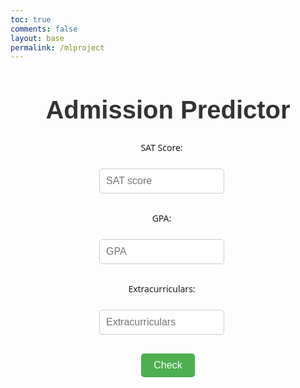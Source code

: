 ```yaml
---
toc: true
comments: false
layout: base
permalink: /mlproject
---
```

<html>
<head>
<style>
  body {
    font-family: 'Segoe UI', Tahoma, Geneva, Verdana, sans-serif;
  }
  h1 {
    font-family: 'Poppins', sans-serif;
    text-align: center;
    color: #333;
    animation: bounce 1s infinite alternate;
    font-size: 40px; 
  }
  @keyframes bounce {
    0% { transform: translateY(0); }
    100% { transform: translateY(-20px); }
  }
  .container {
    width: 50%;
    margin: 0 auto; 
    text-align: center;
  }
  .input-box {
    display: inline-block;
    margin-bottom: 30px; 
    margin-right: 20px; 
  }
  .input-box label {
    display: block;
    margin-bottom: 5px;
  }
  .input-box input {
    width: 200px;
    padding: 10px;
    border: 1px solid #ccc;
    border-radius: 5px;
    font-size: 16px;
  }
  .btn {
    background-color: #4CAF50;
    color: white;
    padding: 10px 20px;
    border: none;
    border-radius: 5px;
    cursor: pointer;
    font-size: 16px;
  }
  .btn:hover {
    background-color: #45a049;
  }
</style>
</head>
<body>
<center>
  <h1>Admission Predictor</h1>
  <div class="container">
    <div class="input-box">
      <label for="sat">SAT Score:</label><br>
      <input type="number" id="sat" name="sat" placeholder="SAT score">
    </div>
    <div class="input-box">
      <label for="gpa">GPA:</label><br>
      <input type="number" step="0.01" id="gpa" name="gpa" placeholder="GPA">
    </div>
    <div class="input-box">
      <label for="extracurriculars">Extracurriculars:</label><br>
      <input type="number" id="extracurriculars" name="extracurriculars" placeholder="Extracurriculars">
    </div>
    <br>
    <button class="btn" id="checkCompatibility">Check</button> 
  </div>
</center>
<script>
    function makePrediction() {
        var gpa = document.getElementById("gpa").value;
        var sat = document.getElementById("sat").value;
        var extracurriculars = document.getElementById("extracurriculars").value;
        var data = {
            gpa: gpa,
            SAT: sat,
            Extracurricular_Activities: extracurriculars
        };
        fetch('http://127.0.0.1:8086/api/users/Prediction', {
            method: 'POST',
            headers: {
                'Content-Type': 'application/json'
            },
            body: JSON.stringify(data)
        })
        .then(response => response.json())
        .then(result => {
            alert("Prediction Result: " + JSON.stringify(result));
        })
        .catch(error => {
            console.error('Error:', error);
        });
    }
    document.getElementById("checkCompatibility").addEventListener("click", makePrediction);
</script>
</body>
</html>